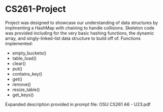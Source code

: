 # CS261-Project

Project was designed to showcase our understanding of data structures by implmenting a HashMap with chaining to handle collisions. Skeleton code was provided including for the very basic hashing functions, the dynamic array, and singly-linked-list data structure to build off of.  Functions implemented:
- empty_buckets()
- table_load()
- clear()
- put()
- contains_key()
- get()
- remove()
- resize_table()
- get_keys()


Expanded description provided in prompt file: OSU CS261 A6 - U23.pdf

